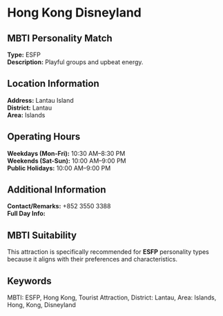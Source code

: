 # Hong Kong Disneyland

## MBTI Personality Match
**Type:** ESFP  
**Description:** Playful groups and upbeat energy.

## Location Information
**Address:** Lantau Island  
**District:** Lantau  
**Area:** Islands

## Operating Hours
**Weekdays (Mon-Fri):** 10:30 AM–8:30 PM  
**Weekends (Sat-Sun):** 10:00 AM–9:00 PM  
**Public Holidays:** 10:00 AM–9:00 PM

## Additional Information
**Contact/Remarks:** +852 3550 3388  
**Full Day Info:** 

## MBTI Suitability
This attraction is specifically recommended for **ESFP** personality types because it aligns with their preferences and characteristics.

## Keywords
MBTI: ESFP, Hong Kong, Tourist Attraction, District: Lantau, Area: Islands, Hong, Kong, Disneyland
